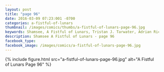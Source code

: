 ```yaml
---
layout: post
title: "page 96"
date: 2016-03-09 07:23:001 -0700
categories: a-fistful-of-lunars
thumbnail: /images/comics/thumbs/a-fistful-of-lunars-page-96.jpg
keywords: Shamsee, A Fistful of Lunars, Tristan J. Tarwater, Adrian Ricker
description: Shamsee A Fistful of Lunars - page 96
facebook_type: 
facebook_image: /images/comics/a-fistful-of-lunars-page-96.jpg
---
```

{% include figure.html src="a-fistful-of-lunars-page-96.jpg" alt="A Fistful of Lunars Page 96" %}
